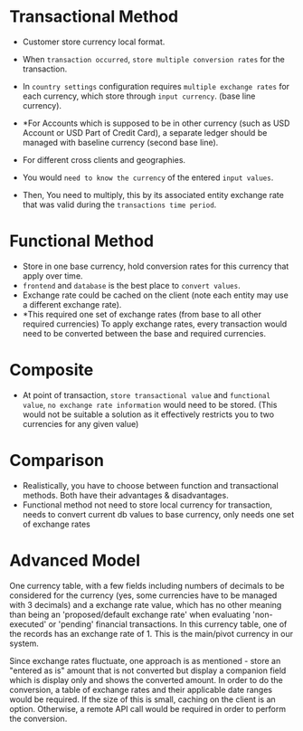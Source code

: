 

# Transactional Method

- Customer store currency local format.
- When `transaction occurred`, `store multiple conversion rates` for the transaction.
- In `country settings` configuration requires `multiple exchange rates` for each currency, which store through `input currency`. (base line currency).


- *For Accounts which is supposed to be in other currency (such as USD Account or USD Part of Credit Card), 
a separate ledger should be managed with baseline currency (second base line). 


- For different cross clients and geographies.
- You would `need to know the currency` of the entered `input values`.
- Then, You need to multiply, this by its associated entity exchange rate that was valid during the `transactions time period`.





# Functional Method

- Store in one base currency, hold conversion rates for this currency that apply over time.
- `frontend` and `database` is the best place to `convert values`.
- Exchange rate could be cached on the client (note each entity may use a different exchange rate).
- *This required one set of exchange rates (from base to all other required currencies)
To apply exchange rates, every transaction would need to be converted between the base and required currencies.



# Composite
- At point of transaction, `store transactional value` and `functional value`, `no exchange rate information` would need to be stored.
(This would not be suitable a solution as it effectively restricts you to two currencies for any given value)




# Comparison
- Realistically, you have to choose between function and transactional methods. Both have their advantages & disadvantages.
- Functional method not need to store local currency for transaction, needs to convert current db values to base currency,
 only needs one set of exchange rates




# Advanced Model
One currency table, with a few fields including numbers of decimals to be considered for the currency (yes, some currencies have to be managed with 3 decimals) and a exchange rate value, which has no other meaning than being an 'proposed/default exchange rate' when evaluating 'non-executed' or 'pending' financial transactions. In this currency table, one of the records has an exchange rate of 1. This is the main/pivot currency in our system.

Since exchange rates fluctuate, one approach is as mentioned - store an "entered as is" amount that is not converted but display a companion field which is display only and shows the converted amount. In order to do the conversion, a table of exchange rates and their applicable date ranges would be required. If the size of this is small, caching on the client is an option. Otherwise, a remote API call would be required in order to perform the conversion.
